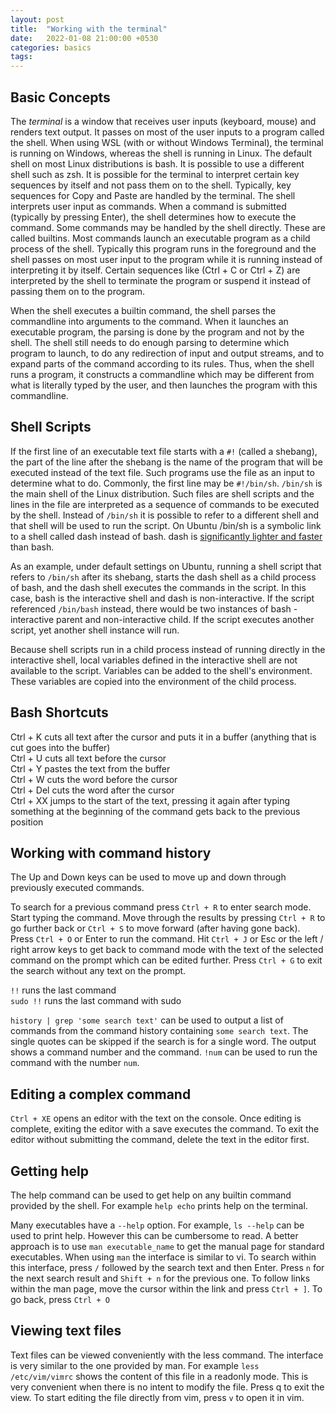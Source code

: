 ```yaml
---
layout: post
title:  "Working with the terminal"
date:   2022-01-08 21:00:00 +0530
categories: basics
tags: 
---
```


## Basic Concepts

The *terminal* is a window that receives user inputs (keyboard, mouse) and renders text output. It passes on most of the user inputs to a program called the shell. When using WSL (with or without Windows Terminal), the terminal is running on Windows, whereas the shell is running in Linux. The default shell on most Linux distributions is bash. It is possible to use a different shell such as zsh. It is possible for the terminal to interpret certain key sequences by itself and not pass them on to the shell. Typically, key sequences for Copy and Paste are handled by the terminal. The shell interprets user input as commands. When a command is submitted (typically by pressing Enter), the shell determines how to execute the command. Some commands may be handled by the shell directly. These are called builtins. Most commands launch an executable program as a child process of the shell. Typically this program runs in the foreground and the shell passes on most user input to the program while it is running instead of interpreting it by itself. Certain sequences like (Ctrl + C or Ctrl + Z) are interpreted by the shell to terminate the program or suspend it instead of passing them on to the program.

When the shell executes a builtin command, the shell parses the commandline into arguments to the command. When it launches an executable program, the parsing is done by the program and not by the shell. The shell still needs to do enough parsing to determine which program to launch, to do any redirection of input and output streams, and to expand parts of the command according to its rules. Thus, when the shell runs a program, it constructs a commandline which may be different from what is literally typed by the user, and then launches the program with this commandline.

## Shell Scripts

If the first line of an executable text file starts with a `#!` (called a shebang), the part of the line after the shebang is the name of the program that will be executed instead of the text file. Such programs use the file as an input to determine what to do. Commonly, the first line may be `#!/bin/sh`. `/bin/sh` is the main shell of the Linux distribution. Such files are shell scripts and the lines in the file are interpreted as a sequence of commands to be executed by the shell. Instead of `/bin/sh` it is possible to refer to a different shell and that shell will be used to run the script. On Ubuntu /bin/sh is a symbolic link to a shell called dash instead of bash. dash is [significantly lighter and faster](https://askubuntu.com/questions/976485/what-is-the-point-of-sh-being-linked-to-dash) than bash.

As an example, under default settings on Ubuntu, running a shell script that refers to `/bin/sh` after its shebang, starts the dash shell as a child process of bash, and the dash shell executes the commands in the script. In this case, bash is the interactive shell and dash is non-interactive. If the script referenced `/bin/bash` instead, there would be two instances of bash - interactive parent and non-interactive child. If the script executes another script, yet another shell instance will run.

Because shell scripts run in a child process instead of running directly in the interactive shell, local variables defined in the interactive shell are not available to the script. Variables can be added to the shell's environment. These variables are copied into the environment of the child process.

## Bash Shortcuts

Ctrl + K cuts all text after the cursor and puts it in a buffer (anything that is cut goes into the buffer)  
Ctrl + U cuts all text before the cursor  
Ctrl + Y pastes the text from the buffer  
Ctrl + W cuts the word before the cursor  
Ctrl + Del cuts the word after the cursor  
Ctrl + XX jumps to the start of the text, pressing it again after typing something at the beginning of the command gets back to the previous position

## Working with command history

The Up and Down keys can be used to move up and down through previously executed commands.

To search for a previous command press `Ctrl + R` to enter search mode. Start typing the command. Move through the results by pressing `Ctrl + R` to go further back or `Ctrl + S` to move forward (after having gone back).  
Press `Ctrl + O` or Enter to run the command.
Hit `Ctrl + J` or Esc or the left / right arrow keys to get back to command mode with the text of the selected command on the prompt which can be edited further.
Press `Ctrl + G` to exit the search without any text on the prompt.

`!!` runs the last command  
`sudo !!` runs the last command with sudo

`history | grep 'some search text'` can be used to output a list of commands from the command history containing `some search text`. The single quotes can be skipped if the search is for a single word. The output shows a command number and the command. `!num` can be used to run the command with the number `num`.

## Editing a complex command

`Ctrl + XE` opens an editor with the text on the console. Once editing is complete, exiting the editor with a save executes the command. To exit the editor without submitting the command, delete the text in the editor first.

## Getting help

The help command can be used to get help on any builtin command provided by the shell. For example `help echo` prints help on the terminal.

Many executables have a `--help` option. For example, `ls --help` can be used to print help. However this can be cumbersome to read. A better approach is to use `man executable_name` to get the manual page for standard executables. When using `man` the interface is similar to vi. To search within this interface, press `/` followed by the search text and then Enter. Press `n` for the next search result and `Shift + n` for the previous one. To follow links within the man page, move the cursor within the link and press `Ctrl + ]`. To go back, press `Ctrl + O`

## Viewing text files

Text files can be viewed conveniently with the less command. The interface is very similar to the one provided by man. For example `less /etc/vim/vimrc` shows the content of this file in a readonly mode. This is very convenient when there is no intent to modify the file. Press q to exit the view. To start editing the file directly from vim, press `v` to open it in vim.
